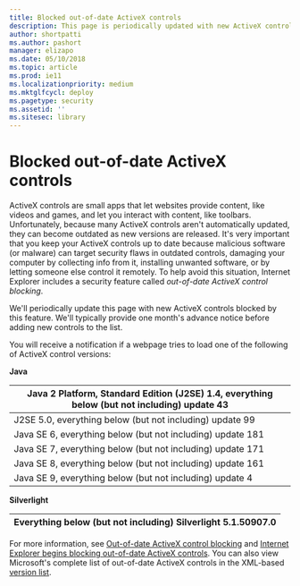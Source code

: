 ```yaml
---
title: Blocked out-of-date ActiveX controls
description: This page is periodically updated with new ActiveX controls blocked by this feature.
author: shortpatti
ms.author: pashort
manager: elizapo
ms.date: 05/10/2018
ms.topic: article
ms.prod: ie11
ms.localizationpriority: medium
ms.mktglfcycl: deploy
ms.pagetype: security
ms.assetid: ''
ms.sitesec: library
---
```


# Blocked out-of-date ActiveX controls

ActiveX controls are small apps that let websites provide content, like videos and games, and let you interact with content, like toolbars. Unfortunately, because many ActiveX controls aren't automatically updated, they can become outdated as new versions are released. It's very important that you keep your ActiveX controls up to date because malicious software (or malware) can target security flaws in outdated controls, damaging your computer by collecting info from it, installing unwanted software, or by letting someone else control it remotely. To help avoid this situation, Internet Explorer includes a security feature called _out-of-date ActiveX control blocking_.

We'll periodically update this page with new ActiveX controls blocked by this feature. We'll typically provide one month's advance notice before adding new controls to the list.

You will receive a notification if a webpage tries to load one of the following of ActiveX control versions:

**Java**

| Java 2 Platform, Standard Edition (J2SE) 1.4, everything below (but not including) update 43 |
|----------------------------------------------------------------------------------------------|
| J2SE 5.0, everything below (but not including) update 99                                     |
| Java SE 6, everything below (but not including) update 181                                   |
| Java SE 7, everything below (but not including) update 171                                   |
| Java SE 8, everything below (but not including) update 161                                   |
| Java SE 9, everything below (but not including) update 4                                     |

**Silverlight**

| Everything below (but not including) Silverlight 5.1.50907.0 |
|--------------------------------------------------------------|

For more information, see [Out-of-date ActiveX control blocking](out-of-date-activex-control-blocking.md) and [Internet Explorer begins blocking out-of-date ActiveX controls](http://blogs.msdn.com/b/ie/archive/2014/08/06/internet-explorer-begins-blocking-out-of-date-activex-controls.aspx).  You can also view Microsoft's complete list of out-of-date ActiveX controls in the XML-based [version list](https://go.microsoft.com/fwlink/?LinkId=403864).